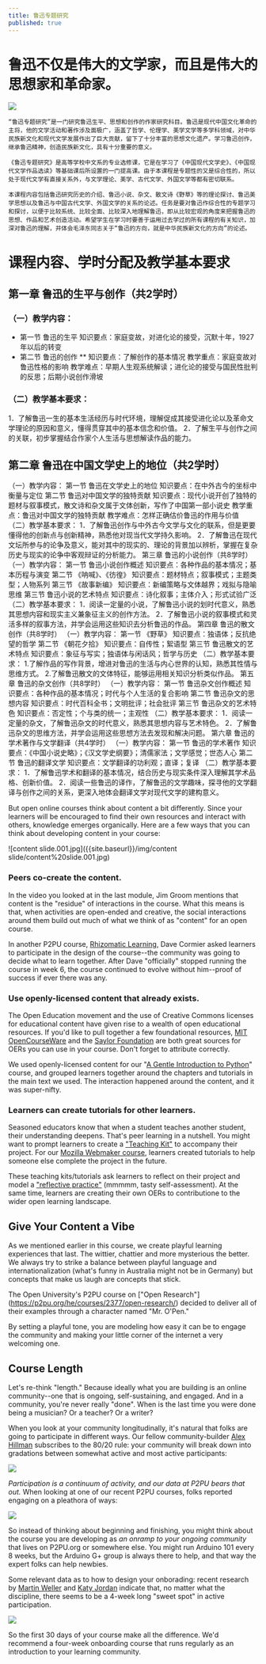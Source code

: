 ```yaml
---
title: 鲁迅专题研究
published: true
---
```


# 鲁迅不仅是伟大的文学家，而且是伟大的思想家和革命家。

![](http://klcb.k618.cn/dusb/zjmdm/201212/W020121227445431900733.jpg)

    “鲁迅专题研究”是一门研究鲁迅生平、思想和创作的作家研究科目。鲁迅是现代中国文化革命的主将，他的文学活动和著作涉及面极广，涵盖了哲学、伦理学、美学文学等多学科领域，对中华民族新文化和现代文学发展作出了巨大贡献，留下了十分丰富的思想文化遗产。学习鲁迅创作，继承鲁迅精神，创造民族新文化，具有十分重要的意义。

    《鲁迅专题研究》是高等学校中文系的专业选修课，它是在学习了《中国现代文学史》、《中国现代文学作品选读》等基础课后所设置的一门提高课。由于本课程是专题性的又是综合性的，所以处于现代文学有直接关系外，与文学理论、美学、古代文学、外国文学等都有密切联系。

    本课程内容包括鲁迅研究历史的介绍、鲁迅小说、杂文、散文诗《野草》等的理论探讨、鲁迅美学思想以及鲁迅与中国古代文学、外国文学的关系的论述。任务是要对鲁迅作综合性的专题学习和探讨，以便于比较系统、比较全面、比较深入地理解鲁迅，即从比较宏观的角度来把握鲁迅的思想、作品和艺术创造活动。希望学生在学习时要善于运用过去学过的所有课程的有关知识，加深对鲁迅的理解，并体会毛泽东同志关于“鲁迅的方向，就是中华民族新文化的方向”的论述。


# 课程内容、学时分配及教学基本要求

## 第一章 鲁迅的生平与创作（共2学时）

### （一）教学内容：
*   第一节   鲁迅的生平
    知识要点：家庭变故，对进化论的接受，沉默十年，1927年以后的转变
* 第二节   鲁迅的创作
** 知识要点：了解创作的基本情况
教学重点：家庭变故对鲁迅性格的影响
教学难点：早期人生观系统解读；进化论的接受与国民性批判的反思；后期小说创作滑坡

### （二）教学基本要求：
1．了解鲁迅一生的基本生活经历与时代环境，理解促成其接受进化论以及革命文学理论的原因和意义，懂得贯穿其中的基本信念和价值。
2．了解生平与创作之间的关联，初步掌握结合作家个人生活与思想解读作品的能力。

## 第二章 鲁迅在中国文学史上的地位（共2学时）
（一）教学内容：
第一节   鲁迅在文学史上的地位
知识要点：在中外古今的坐标中衡量与定位
第二节   鲁迅对中国文学的独特贡献
知识要点：现代小说开创了独特的题材与叙事模式，散文诗和杂文属于文体创新，写作了中国第一部小说史
教学重点：鲁迅对中国文学的独特贡献
教学难点：怎样正确估价鲁迅的作用与价值
（二）教学基本要求：
1．了解鲁迅创作与中外古今文学与文化的联系，但是更要懂得他的创新点与创新精神，熟悉他对现当代文学持久影响。
2．了解鲁迅在现代文坛所参与的论争及意义，能对其中的现实的、理论的背景加以辨析，掌握在复杂历史与现实的论争中客观辩证的分析能力。
第三章 鲁迅的小说创作（共8学时）
（一）教学内容：
第一节   鲁迅小说创作概述
知识要点：各种作品的基本情况；基本历程与演变
第二节   《呐喊》、《彷徨》
知识要点：题材特点；叙事模式；主题类型；人物系列
第三节   《故事新编》
知识要点：新编策略与文体越界；戏拟与隐喻思维
第三节   鲁迅小说的艺术特点
知识要点：诗化叙事；主体介入；形式试验广泛
（二）教学基本要求：
1．阅读一定量的小说，了解鲁迅小说的划时代意义，熟悉其思想内容和现实主义兼象征主义的创作方法。
2．了解鲁迅小说的叙事模式和灵活多样的叙事方法，并学会运用这些知识去分析鲁迅的作品。
第四章 鲁迅的散文创作（共8学时）
（一）教学内容：
第一节   《野草》
知识要点：独语体；反抗绝望的哲学
第二节   《朝花夕拾》
知识要点：自传性；絮语型
第三节           鲁迅散文的艺术特点 
知识要点：象征与写实；独语体与闲话风；哲学与历史                                                                                         （二）教学基本要求：
1.了解作品的写作背景，增进对鲁迅的生活与内心世界的认知，熟悉其性情与思维方式。
2.了解鲁迅散文的文体特征，能够运用相关知识分析类似作品。
第五章 鲁迅的杂文创作（共8学时）
（一）教学内容：
第一节   鲁迅杂文创作概述
知识要点：各种作品的基本情况；时代与个人生活的复合影响
第二节   鲁迅杂文的思想内容
知识要点：时代百科全书；文明批评；社会批评
第三节   鲁迅杂文的艺术特色
知识要点：否定性；个与类的统一；主观性
（二）教学基本要求：
1．阅读一定量的杂文，了解鲁迅杂文的时代意义，熟悉其思想内容与艺术特色。
2．了解鲁迅杂文的思维方法，并学会运用这些思想方法去发现和解决问题。
第六章 鲁迅的学术著作与文学翻译（共4学时）
（一）教学内容：
第一节   鲁迅的学术著作
知识要点：《中国小说史略》；《汉文学史纲要》；清儒家法；文学感觉；世态人心
第二节   鲁迅的翻译文学
知识要点：文学翻译的功利观；直译；复译
（二）教学基本要求：
1．了解鲁迅学术和翻译的基本情况，结合历史与现实条件深入理解其学术品格、创新价值。
2．阅读一些鲁迅的译作，了解鲁迅的文学趣味，探寻他的文学翻译与创作之间的关系，更深入地体会翻译文学对现代文学的建构意义。



But open online courses think about content a bit differently. 
Since your learners will be encouraged to find their own resources and interact with others, knowledge emerges organically. Here are a few ways that you can think about developing content in your course: 

![content slide.001.jpg]({{site.baseurl}}/img/content slide/content%20slide.001.jpg)

### Peers co-create the content. 

In the video you looked at in the last module, Jim Groom mentions that content is the "residue" of interactions in the course. What this means is that, when activities are open-ended and creative, the social interactions around them build out much of what we think of as "content" for an open course. 

In another P2PU course, [Rhizomatic Learning](https://p2pu.org/en/courses/882/rhizomatic-learning-the-community-is-the-curriculum/), Dave Cormier asked learners to participate in the design of the course--the community was going to decide what to learn together. After Dave "officially" stopped running the course in week 6, the course continued to evolve without him--proof of success if ever there was any. 

### Use openly-licensed content that already exists.

The Open Education movement and the use of Creative Commons licenses for educational content have given rise to a wealth of open educational resources. If you'd like to pull together a few foundational resources, [MIT OpenCourseWare](http://ocw.mit.edu/index.htm) and the [Saylor Foundation](http://www.saylor.org/) are both great sources for OERs you can use in your course. Don't forget to attribute correctly.

We used openly-licensed content for our "[A Gentle Introduction to Python](http://reports.p2pu.org/mooc-maker/)" course, and grouped learners together around the chapters and tutorials in the main text we used. The interaction happened around the content, and it was super-nifty. 

### Learners can create tutorials for other learners.

Seasoned educators know that when a student teaches another student, their understanding deepens. That's peer learning in a nutshell. You might want to prompt learners to create a ["Teaching Kit"](http://discourse.webmakerprototypes.org/t/activity-1-create-a-teaching-kit/332) to accompany their project. For our [Mozilla Webmaker course](https://training.webmakerprototypes.org/en/), learners created tutorials to help someone else complete the project in the future. 

These teaching kits/tutorials ask learners to reflect on their project and model a ["reflective practice"](http://en.wikipedia.org/wiki/Reflective_practice) (mmmmm, tasty self-assessment). At the same time, learners are creating their own OERs to contributione to the wider open learning landscape. 

## Give Your Content a Vibe

As we mentioned earlier in this course, we create playful learning experiences that last. The wittier, chattier and more mysterious the better. We always try to strike a balance between playful language and internationalization (what's funny in Australia might not be in Germany) but concepts that make us laugh are concepts that stick. 

The Open University's P2PU course on ["Open Research"] (https://p2pu.org/he/courses/2377/open-research/) decided to deliver all of their examples through a character named "Mr. O'Pen." 



By setting a playful tone, you are modeling how easy it can be to engage the community and making your little corner of the internet a very welcoming one. 


## Course Length

Let's re-think "length." Because ideally what you are building is an online community--one that is ongoing, self-sustaining, and engaged. And in a community, you're never really "done". When is the last time you were done being a musician? Or a teacher? Or a writer? 

When you look at your community longitudinally, it's natural that folks are going to participate in different ways. Our fellow community-builder [Alex Hillman](http://dangerouslyawesome.com/) subscribes to the 80/20 rule: your community will break down into gradations between somewhat active and most active participants:

![]({{site.baseurl}}/img/content-2.jpg)

*Participation is a continuum of activity, and our data at P2PU bears that out.* When looking at one of our recent P2PU courses, folks reported engaging on a pleathora of ways:

![]({{site.baseurl}}/img/content-3.jpg)

So instead of thinking about beginning and finishing, you might think about the course you are developing as *an onramp to your ongoing community* that lives on P2PU.org or somewhere else. You might run Arduino 101 every 8 weeks, but the Arduino G+ group is always there to help, and that way the expert folks can help newbies. 

Some relevant data as to how to design your onborading: recent research by [Martin Weller](http://nogoodreason.typepad.co.uk/no_good_reason/2013/12/design-responses-to-mooc-completion-rates.html) and [Katy Jordan](http://www.katyjordan.com/MOOCproject.html) indicate that, no matter what the discipline, there seems to be a 4-week long "sweet spot" in active participation. 

![]({{site.baseurl}}/img/content-4.png)

So the first 30 days of your course make all the difference. We'd recommend a four-week onboarding course that runs regularly as an introduction to your learning community.
